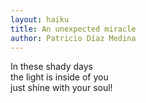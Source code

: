 ```yaml
---
layout: haiku
title: An unexpected miracle 
author: Patricio Díaz Medina
---
```

In these shady days <br>
the light is inside of you <br>
just shine with your soul!<br>